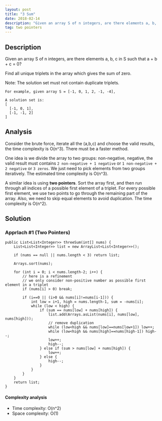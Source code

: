 ```yaml
---
layout: post
title: "3 Sum"
date: 2018-02-14 
description: "Given an array S of n integers, are there elements a, b, c in S such that a + b + c = 0? Find all unique triplets in the array which gives the sum of zero."
tag: two pointers
---   
```


## Description


Given an array S of n integers, are there elements a, b, c in S such that a + b + c = 0? 

Find all unique triplets in the array which gives the sum of zero.

Note: The solution set must not contain duplicate triplets.

```
For example, given array S = [-1, 0, 1, 2, -1, -4],

A solution set is:
[
  [-1, 0, 1],
  [-1, -1, 2]
]

```

## Analysis
Consider the brute force, iterate all the (a,b,c) and choose the valid results, the time complexity is O(n^3). There must be a faster method.

One idea is we divide the array to two groups: non-negative, negative, the valid result must contains `2 non-negative + 1 negative` or `1 non-negative + 2 negative` or `3 zeros`. We just need to pick elements from two groups iteratively. The estimated time complexity is O(n^3).

A similar idea is using **two pointers**. Sort the array first, and then run through all indices of a possible first element of a triplet. For every possible first element, we use two points to go through the remaining part of the array. Also, we need to skip equal elements to avoid duplication. The time complexity is O(n^2).

## Solution
### Apprlach #1 (Two Pointers)
```
public List<List<Integer>> threeSum(int[] nums) {
    List<List<Integer>> list = new ArrayList<List<Integer>>();
    
    if (nums == null || nums.length < 3) return list;
    
    Arrays.sort(nums);
    
    for (int i = 0; i < nums.length-2; i++) {
        // here is a refinement
        // we only consider non-positive number as possible first element in a triplet
        if (nums[i] > 0) break;
        
        if (i==0 || (i>0 && nums[i]!=nums[i-1])) {
            int low = i+1, high = nums.length-1, sum = -nums[i];
            while (low < high) {
                if (sum == nums[low] + nums[high]) {
                    list.add(Arrays.asList(nums[i], nums[low], nums[high]));
                    // remove duplication
                    while (low<high && nums[low]==nums[low+1]) low++;
                    while (low<high && nums[high]==nums[high-1]) high--;
                    low++;
                    high--;
                } else if (sum > nums[low] + nums[high]) {
                    low++;
                } else {
                    high--;
                }
            }
        }
    }
    return list;
}

```

#### Complexity analysis
- Time complexity: O(n^2)
- Space complexity: O(1)